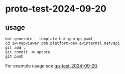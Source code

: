 # proto-test-2024-09-20

## usage

```
buf generate --template buf.gen.go.yaml
cd iw-mapviewer.cmh.platform-dev.evinternal.net/api
git add .
git commit -m update
git push
```

For example usage see [go-test-2024-09-20](https://github.com/james-davidson-ev/go-test-2024-09-20).
